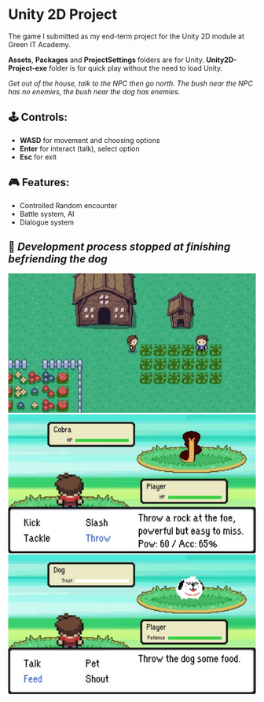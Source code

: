 # Unity 2D Project
The game I submitted as my end-term project for the Unity 2D module at Green IT Academy.

**Assets**, **Packages** and **ProjectSettings** folders are for Unity. **Unity2D-Project-exe** folder is for quick play without the need to load Unity.

*Get out of the house, talk to the NPC then go north. The bush near the NPC has no enemies, the bush near the dog has enemies.*

## 🕹 Controls:
- **WASD** for movement and choosing options
- **Enter** for interact (talk), select option
- **Esc** for exit

## 🎮 Features:
- Controlled Random encounter
- Battle system, AI
- Dialogue system

## 🛑 *Development process stopped at finishing befriending the dog*

![Interact with NPC](Unity2D-Project-exe/pic1.jpg)
![Enemy with simple AI](Unity2D-Project-exe/pic2.jpg)
![End of development](Unity2D-Project-exe/pic3.jpg)
